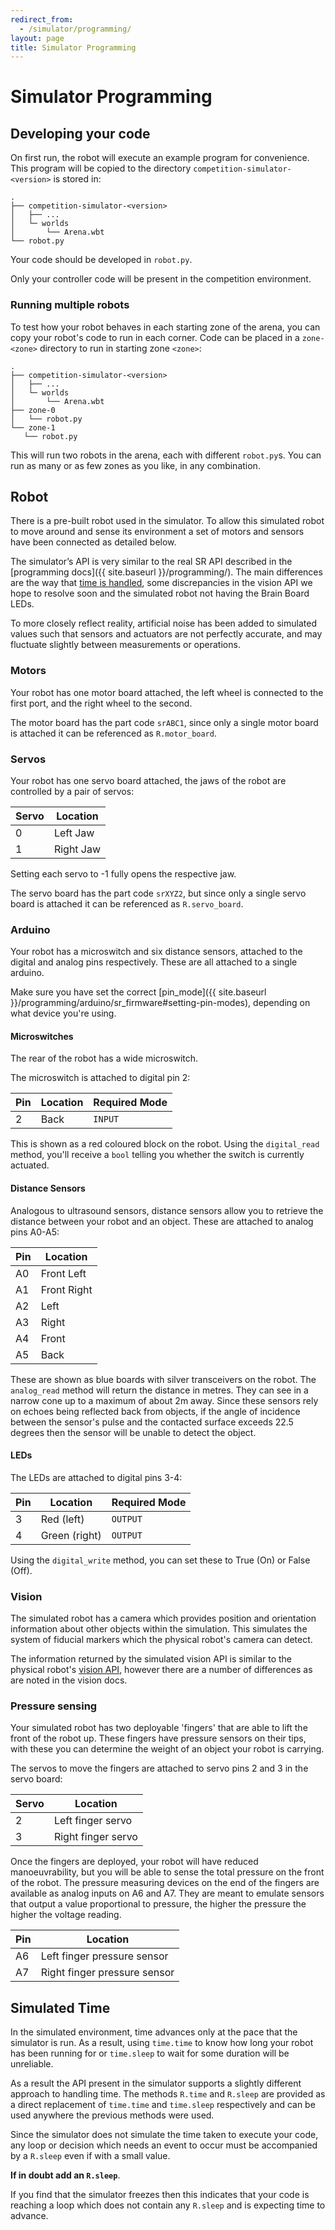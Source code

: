 ```yaml
---
redirect_from:
  - /simulator/programming/
layout: page
title: Simulator Programming
---
```


Simulator Programming
=====================

## Developing your code

On first run, the robot will execute an example program for convenience. This program will be copied to the directory `competition-simulator-<version>` is stored in:

```
.
├── competition-simulator-<version>
│   ├── ...
│   └─ worlds
│       └── Arena.wbt
└── robot.py
```

Your code should be developed in `robot.py`.

<div class="warning">
  Only your controller code will be present in the competition environment.
</div>

### Running multiple robots

To test how your robot behaves in each starting zone of the arena, you can copy your robot's code to run in each corner. Code can be placed in a `zone-<zone>` directory to run in starting zone `<zone>`:

```
.
├── competition-simulator-<version>
│   ├── ...
│   └─ worlds
│       └── Arena.wbt
├── zone-0
│   └── robot.py
└── zone-1
   └── robot.py
```

This will run two robots in the arena, each with different `robot.py`s. You can run as many or as few zones as you like, in any combination.

## Robot

There is a pre-built robot used in the simulator.
To allow this simulated robot to move around and sense its environment a set of motors and sensors have been connected as detailed below.

The simulator’s API is very similar to the real SR API described in the [programming docs]({{ site.baseurl }}/programming/).
The main differences are the way that [time is handled](#simulated-time), some discrepancies in the vision API we hope to resolve soon and the simulated robot not having the Brain Board LEDs.

<div class="info">
  To more closely reflect reality, artificial noise has been added to simulated
  values such that sensors and actuators are not perfectly accurate, and may
  fluctuate slightly between measurements or operations.
</div>

### Motors

Your robot has one motor board attached, the left wheel is connected to the first port, and the right wheel to the second.

The motor board has the part code `srABC1`, since only a single motor board is attached it can be referenced as `R.motor_board`.

### Servos

Your robot has one servo board attached, the jaws of the robot are controlled by a pair of servos:

| Servo | Location  |
|-------|-----------|
| 0     | Left Jaw  |
| 1     | Right Jaw |

Setting each servo to -1 fully opens the respective jaw.

The servo board has the part code `srXYZ2`, but since only a single servo board is attached it can be referenced as `R.servo_board`.

### Arduino

Your robot has a microswitch and six distance sensors, attached to the digital and analog pins respectively. These are all attached to a single arduino.

Make sure you have set the correct [pin_mode]({{ site.baseurl }}/programming/arduino/sr_firmware#setting-pin-modes), depending on what device you're using.

#### Microswitches

The rear of the robot has a wide microswitch.

The microswitch is attached to digital pin 2:

| Pin | Location | Required Mode |
|-----|----------|---------------|
| 2   | Back     | `INPUT`       |

This is shown as a red coloured block on the robot. Using the `digital_read`  method, you'll receive a `bool` telling you whether the switch is currently actuated.

#### Distance Sensors

Analogous to ultrasound sensors, distance sensors allow you to retrieve the distance between your robot and an object. These are attached to analog pins A0-A5:

| Pin | Location    |
|-----|-------------|
| A0  | Front Left  |
| A1  | Front Right |
| A2  | Left        |
| A3  | Right       |
| A4  | Front       |
| A5  | Back        |

These are shown as blue boards with silver transceivers on the robot. The `analog_read` method will return the distance in metres. They can see in a narrow cone up to a maximum of about 2m away.
Since these sensors rely on echoes being reflected back from objects, if the angle of incidence between the sensor's pulse and the contacted surface exceeds 22.5 degrees then the sensor will be unable to detect the object.

#### LEDs

The LEDs are attached to digital pins 3-4:

| Pin | Location      | Required Mode |
|-----|---------------|---------------|
| 3   | Red (left)    | `OUTPUT`      |
| 4   | Green (right) | `OUTPUT`      |

Using the `digital_write` method, you can set these to True (On) or False (Off).

### Vision

The simulated robot has a camera which provides position and orientation
information about other objects within the simulation. This simulates the
system of fiducial markers which the physical robot's camera can detect.

The information returned by the simulated vision API is similar to the physical
robot's [vision API](/docs/programming/vision/), however there are a number
of differences as are noted in the vision docs.

### Pressure sensing

Your simulated robot has two deployable 'fingers' that are able to lift the front of the robot up. These fingers have pressure sensors on their tips, with these you can determine the weight of an object your robot is carrying.

The servos to move the fingers are attached to servo pins 2 and 3 in the servo board:

| Servo | Location           |
|-------|--------------------|
| 2     | Left finger servo  |
| 3     | Right finger servo |

Once the fingers are deployed, your robot will have reduced manoeuvrability, but you will be able to sense the total pressure on the front of the robot. The pressure measuring devices on the end of the fingers are available as analog inputs on A6 and A7. They are meant to emulate sensors that output a value proportional to pressure, the higher the pressure the higher the voltage reading.

| Pin | Location                     |
|-----|------------------------------|
| A6  | Left finger pressure sensor  |
| A7  | Right finger pressure sensor |

## Simulated Time

In the simulated environment, time advances only at the pace that the simulator
is run. As a result, using `time.time` to know how long your robot has been
running for or `time.sleep` to wait for some duration will be unreliable.

As a result the API present in the simulator supports a slightly different
approach to handling time.
The methods `R.time` and `R.sleep` are provided as a direct replacement of `time.time` and `time.sleep` respectively and can be used anywhere the previous methods were used.

<div class="warning">
  Since the simulator does not simulate the time taken to execute your code, any loop or decision which needs an event to occur must be accompanied by a <code>R.sleep</code> even if with a small value.

  <b>If in doubt add an <code>R.sleep</code></b>.

  If you find that the simulator freezes then this indicates that your code is reaching a loop which does not contain any <code>R.sleep</code> and is expecting time to advance.
</div>
